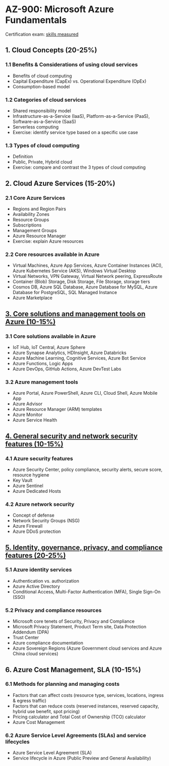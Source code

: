 # AZ-900: Microsoft Azure Fundamentals
Certification exam: [skills measured](docs/microsoft-certified-azure-fundamentals-skills-measured.pdf)

## 1. Cloud Concepts (20-25%)
### 1.1 Benefits & Considerations of using cloud services
- Benefits of cloud computing
- Capital Expenditure (CapEx) vs. Operational Expenditure (OpEx)
- Consumption-based model

### 1.2 Categories of cloud services
- Shared responsibility model
- Infrastructure-as-a-Service (IaaS), Platform-as-a-Service (PaaS), Software-as-a-Service (SaaS)
- Serverless computing
- Exercise: identify service type based on a specific use case

### 1.3 Types of cloud computing
- Definition
- Public, Private, Hybrid cloud
- Exercise: compare and contrast the 3 types of cloud computing

## 2. Cloud Azure Services (15-20%)
### 2.1 Core Azure Services
- Regions and Region Pairs
- Availability Zones
- Resource Groups
- Subscriptions
- Management Groups
- Azure Resource Manager
- Exercise: explain Azure resources

### 2.2 Core resources available in Azure
-  Virtual Machines, Azure App Services, Azure Container Instances (ACI), Azure Kubernetes Service (AKS), Windows Virtual Desktop
- Virtual Networks, VPN Gateway, Virtual Network peering, ExpressRoute
- Container (Blob) Storage, Disk Storage, File Storage, storage tiers
- Cosmos DB, Azure SQL Database, Azure Database for MySQL, Azure Database for PostgreSQL, SQL Managed Instance
- Azure Marketplace

## [3. Core solutions and management tools on Azure (10-15%)](3_Core-solutions-and-management-tools-on-Azure.md)
### 3.1 Core solutions available in Azure
- IoT Hub, IoT Central, Azure Sphere
- Azure Synapse Analytics, HDInsight, Azure Databricks
- Azure Machine Learning, Cognitive Services, Azure Bot Service
- Azure Functions, Logic Apps
- Azure DevOps, GitHub Actions, Azure DevTest Labs

### 3.2 Azure management tools
- Azure Portal, Azure PowerShell, Azure CLI, Cloud Shell, Azure Mobile App
- Azure Advisor
- Azure Resource Manager (ARM) templates
- Azure Monitor
- Azure Service Health

## [4. General security and network security features (10-15%)](4_General-security-and-network-security-features.md)
### 4.1 Azure security features
- Azure Security Center, policy compliance, security alerts, secure score, resource hygiene
- Key Vault
- Azure Sentinel
- Azure Dedicated Hosts

### 4.2 Azure network security
- Concept of defense
- Network Security Groups (NSG)
- Azure Firewall
- Azure DDoS protection

## [5. Identity, governance, privacy, and compliance features (20-25%)](5_Identity-governance-privacy-and-compliance-features.md)
### 5.1 Azure identity services
- Authentication vs. authorization
- Azure Active Directory
- Conditional Access, Multi-Factor Authentication (MFA), Single Sign-On (SSO)

### 5.2 Privacy and compliance resources
- Microsoft core tenets of Security, Privacy and Compliance
- Microsoft Privacy Statement, Product Term site, Data Protection Addendum (DPA)
- Trust Center
- Azure compliance documentation
- Azure Sovereign Regions (Azure Government cloud services and Azure China cloud services)

## 6. Azure Cost Management, SLA (10-15%)
### 6.1 Methods for planning and managing costs
- Factors that can affect costs (resource type, services, locations, ingress & egress traffic)
- Factors that can reduce costs (reserved instances, reserved capacity, hybrid use benefit, spot pricing)
- Pricing calculator and Total Cost of Ownership (TCO) calculator
- Azure Cost Management

### 6.2 Azure Service Level Agreements (SLAs) and service lifecycles
- Azure Service Level Agreement (SLA)
- Service lifecycle in Azure (Public Preview and General Availability)
